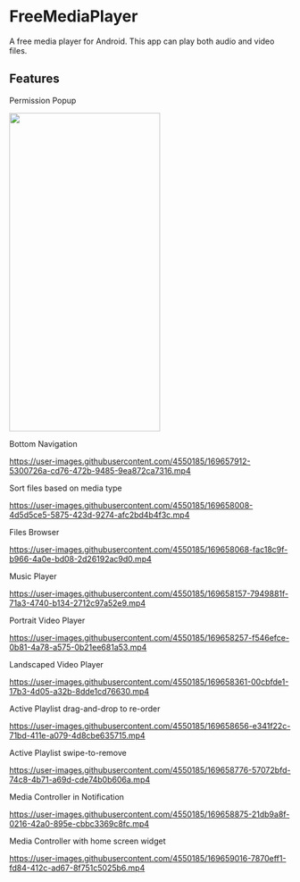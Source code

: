 # FreeMediaPlayer

A free media player for Android. This app can play both audio and video files.

## Features

Permission Popup

<img src="https://user-images.githubusercontent.com/4550185/169656765-d1cb973d-c3a1-4583-af3a-c922fd5f4669.png" width="270" height="570">

Bottom Navigation

https://user-images.githubusercontent.com/4550185/169657912-5300726a-cd76-472b-9485-9ea872ca7316.mp4

Sort files based on media type

https://user-images.githubusercontent.com/4550185/169658008-4d5d5ce5-5875-423d-9274-afc2bd4b4f3c.mp4

Files Browser

https://user-images.githubusercontent.com/4550185/169658068-fac18c9f-b966-4a0e-bd08-2d26192ac9d0.mp4

Music Player

https://user-images.githubusercontent.com/4550185/169658157-7949881f-71a3-4740-b134-2712c97a52e9.mp4

Portrait Video Player

https://user-images.githubusercontent.com/4550185/169658257-f546efce-0b81-4a78-a575-0b21ee681a53.mp4

Landscaped Video Player

https://user-images.githubusercontent.com/4550185/169658361-00cbfde1-17b3-4d05-a32b-8dde1cd76630.mp4

Active Playlist drag-and-drop to re-order

https://user-images.githubusercontent.com/4550185/169658656-e341f22c-71bd-411e-a079-4d8cbe635715.mp4

Active Playlist swipe-to-remove

https://user-images.githubusercontent.com/4550185/169658776-57072bfd-74c8-4b71-a69d-cde74b0b606a.mp4

Media Controller in Notification

https://user-images.githubusercontent.com/4550185/169658875-21db9a8f-0216-42a0-895e-cbbc3369c8fc.mp4

Media Controller with home screen widget

https://user-images.githubusercontent.com/4550185/169659016-7870eff1-fd84-412c-ad67-8f751c5025b6.mp4

